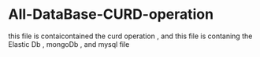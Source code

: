 # All-DataBase-CURD-operation
this file is contaicontained the curd operation , and this file is contaning the Elastic Db , mongoDb , and mysql file 
